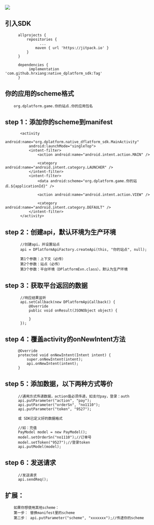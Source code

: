


[![](https://jitpack.io/v/hrxiang/native_dplatform_sdk.svg)](https://jitpack.io/#hrxiang/native_dplatform_sdk)

## 引入SDK


          allprojects {
              repositories {
                    ...
                  maven { url 'https://jitpack.io' }
              }
          }

          dependencies {
               implementation 'com.github.hrxiang:native_dplatform_sdk:Tag'
          }


## 你的应用的scheme格式

        org.dplatform.game.你的站点.你的应用包名

## step 1：添加你的scheme到manifest

           <activity
               android:name="org.dplatform.native_dflatform_sdk.MainActivity"
               android:launchMode="singleTop">
               <intent-filter>
                   <action android:name="android.intent.action.MAIN" />

                   <category android:name="android.intent.category.LAUNCHER" />
               </intent-filter>
               <intent-filter>
                   <data android:scheme="org.dplatform.game.你的站点.${applicationId}" />

                   <action android:name="android.intent.action.VIEW" />

                   <category android:name="android.intent.category.DEFAULT" />
               </intent-filter>
           </activity>

## step 2：创建api，默认环境为生产环境

           //创建api，并设置站点
           api = DPlatformApiFactory.createApi(this, "你的站点", null);

           第1个参数：上下文（必传）
           第2个参数：站点（必传）
           第3个参数：平台环境（DPlatformEvn.class），默认为生产环境


## step 3：获取平台返回的数据


           //响应结果监听
           api.setCallback(new DPlatformApiCallback() {
               @Override
               public void onResult(JSONObject object) {

               }
           });

## step 4：覆盖activity的onNewIntent方法

          @Override
          protected void onNewIntent(Intent intent) {
              super.onNewIntent(intent);
              api.onNewIntent(intent);
          }


## step 5：添加数据，以下两种方式等价

          //通用方式传递数据，action值必须传递，如支付pay，登录：auth
          api.putParameter("action", "pay");
          api.putParameter("orderSn", "no1110");
          api.putParameter("token", "9527");

          或 SDK已定义好的数据格式

          //如：充值
          PayModel model = new PayModel();
          model.setOrderSn("no1110");//订单号
          model.setToken("9527");//登录token
          api.putModel(model);



## step 6：发送请求

          //发送请求
          api.sendReq();


## 扩展：

        如果你想使用其他scheme：
        第一步： 替换manifest里的scheme
        第二步： api.putParameter("scheme", "xxxxxxx");//传递你的scheme

